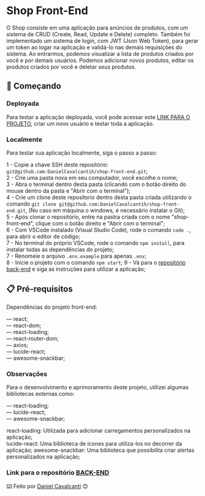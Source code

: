 # Shop Front-End

O Shop consiste em uma aplicação para anúncios de produtos, com um sistema de CRUD (Create, Read, Update e Delete) completo. Também foi implementado um sistema de login, com JWT (Json Web Token), para gerar um token ao logar na aplicação e validá-lo nas demais requisições do sistema. Ao entrarmos, podemos visualizar a lista de produtos criados por você e por demais usuários. Podemos adicionar novos produtos, editar os produtos criados por você e deletar seus produtos.

## 🚀 Começando

### Deployada

Para testar a aplicação deployada, você pode acessar este [LINK PARA O PROJETO](https://shop-front-end-red.vercel.app/), criar um novo usuário e testar toda a aplicação.

### Localmente

Para testar sua aplicação localmente, siga o passo a passo:

  1 - Copie a chave SSH deste repositório: `git@github.com:DanielCavalcantih/shop-front-end.git`;<br />
  2 - Crie uma pasta nova em seu computador, você escolhe o nome;<br />
  3 - Abra o terminal dentro desta pasta (clicando com o botão direito do mouse dentro da pasta e "Abrir com o terminal");<br />
  4 - Crie um clone deste reposítorio dentro desta pasta criada utilizando o comando `git clone git@github.com:DanielCavalcantih/shop-front-end.git`, (No caso em máquina o windows, é necessário instalar o Git);<br />
  5 - Após clonar o repositório, entre na pastra criada com o nome "shop-front-end", clique com o botão direito e "Abrir com o terminal";<br />
  6 - Com VSCode instalado (Visual Studio Code), rode o comando `code .`, para abrir o editor de código;<br />
  7 - No terminal do próprio VSCode, rode o comando `npm install`, para instalar todas as dependências do projeto;<br />
  7 - Renomeie o arquivo `.env.example` para apenas `.env`;<br />
  8 - Inicie o projeto com o comando `npm start`;
  9 - Vá para o [repositório back-end](https://github.com/DanielCavalcantih/shop-back-end) e siga as instruções para utilizar a aplicação;

## 📋 Pré-requisitos

Dependências do projeto front-end:<br />

  — react;<br />
  — react-dom;<br />
  — react-loading;<br />
  — react-router-dom;<br />
  — axios;<br />
  — lucide-react;<br />
  — awesome-snackbar;<br />

  ### Observações

  Para o desenvolvimento e aprimoramento deste projeto, utilizei algumas bibliotecas externas como:

  — react-loading;<br />
  — lucide-react;<br />
  — awesome-snackbar;<br />

  react-loading: Utilizada para adicionar carregamentos personalizados na aplicação;<br />
  lucide-react: Uma biblioteca de ícones para utiliza-los no decorrer da aplicação;
  awesome-snackbar: Uma biblioteca que possibilita criar alertas personalizados na aplicação;

  ### Link para o repositório [BACK-END](https://github.com/DanielCavalcantih/shop-back-end)

  ⌨️ Feito por [Daniel Cavalcanti](https://github.com/DanielCavalcantih) 😊
  
  
